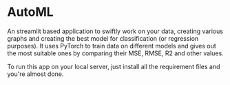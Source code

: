 # AutoML
An streamlit based application to swiftly work on your data, creating various graphs and creating the best model for classification (or regression purposes). It uses PyTorch to train data on different models and gives out the most suitable ones by comparing their MSE, RMSE, R2 and other values.

To run this app on your local server, just install all the requirement files and you're almost done.
